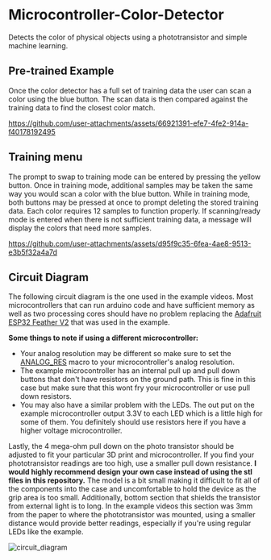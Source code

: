 # Microcontroller-Color-Detector
Detects the color of physical objects using a phototransistor and simple machine learning.

## Pre-trained Example
Once the color detector has a full set of training data the user can scan a color using the blue button. The scan data is then compared against the training data to find the closest color match.

https://github.com/user-attachments/assets/66921391-efe7-4fe2-914a-f40178192495

## Training menu
The prompt to swap to training mode can be entered by pressing the yellow button. Once in training mode, additional samples may be taken the same way you would scan a color with the blue button. While in training mode, both buttons may be pressed at once to prompt deleting the stored training data. Each color requires 12 samples to function properly. If scanning/ready mode is entered when there is not sufficient training data, a message will display the colors that need more samples. 

https://github.com/user-attachments/assets/d95f9c35-6fea-4ae8-9513-e3b5f32a4a7d

## Circuit Diagram
The following circuit diagram is the one used in the example videos. Most microcontrollers that can run arduino code and have sufficient memory as well as two processing cores should have no problem replacing the [Adafruit ESP32 Feather V2]([url](https://learn.adafruit.com/adafruit-esp32-feather-v2)) that was used in the example. 

**Some things to note if using a different microcontroller:**
- Your analog resolution may be different so make sure to set the [ANALOG_RES]([url](https://github.com/jvandag/Microcontroller-Color-Detector/blob/ead716868bf5c02b5b45c210d8dfff97584aa8df/protos_and_consts.h#L31)) macro to your microcontroller's analog resolution.
- The example microcontroller has an internal pull up and pull down buttons that don't have resistors on the ground path. This is fine in this case but make sure that this wont fry your microcontroller or use pull down resistors.
- You may also have a similar problem with the LEDs. The out put on the example microcontroller output 3.3V to each LED which is a little high for some of them. You definitely should use resistors here if you have a higher voltage microcontroller.

Lastly, the 4 mega-ohm pull down on the photo transistor should be adjusted to fit your particular 3D print and microcontroller. If you find your phototransistor readings are too high, use a smaller pull down resistance. __I would highly recommend design your own case instead of using the stl files in this repository.__ The model is a bit small making it difficult to fit all of the components into the case and uncomfortable to hold the device as the grip area is too small. Additionally, bottom section that shields the transistor from external light is to long. In the example videos this section was 3mm from the paper to where the phototransistor was mounted, using a smaller distance would provide better readings, especially if you're using regular LEDs like the example.

![circuit_diagram](https://github.com/user-attachments/assets/a45955fe-6d7b-463b-b62e-5d7ab6ff9300)
